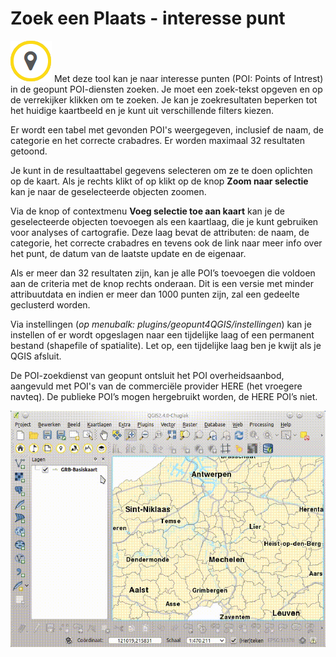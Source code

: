 Zoek een Plaats - interesse punt
================================

![](images/geopuntPoi.png) Met deze tool kan je naar interesse punten (POI: Points of Intrest) in de geopunt POI-diensten zoeken. Je moet een zoek-tekst opgeven en op de verrekijker klikken om te zoeken. Je kan je zoekresultaten beperken tot het huidige kaartbeeld en je kunt uit verschillende filters kiezen. 

Er wordt een tabel met gevonden POI's weergegeven, inclusief de naam, de categorie en het correcte crabadres. Er worden maximaal 32 resultaten getoond.

Je kunt in de resultaattabel gegevens selecteren om ze te doen oplichten op de kaart. Als je rechts klikt of op klikt op de knop **Zoom naar selectie** kan je naar de geselecteerde objecten zoomen.

Via de knop of contextmenu **Voeg selectie toe aan kaart** kan je de geselecteerde objecten toevoegen als een kaartlaag, die je kunt gebruiken voor analyses of cartografie. Deze laag bevat de attributen: de naam, de categorie, het correcte crabadres en  tevens ook de link naar meer info over het punt, de datum van de laatste update en de eigenaar. 

Als er meer dan 32 resultaten zijn, kan je alle POI’s toevoegen die voldoen aan de criteria met de knop rechts onderaan. Dit is een versie met minder attribuutdata en indien er meer dan 1000 punten zijn, zal een gedeelte geclusterd worden.

Via instellingen (*op menubalk: plugins/geopunt4QGIS/instellingen*) kan je instellen of er wordt opgeslagen naar een tijdelijke laag of een permanent bestand (shapefile of spatialite). Let op, een tijdelijke laag ben je kwijt als je QGIS afsluit.

De POI-zoekdienst van geopunt ontsluit het POI overheidsaanbod, aangevuld met POI's van de commerciële provider HERE (het vroegere navteq). De publieke POI’s mogen hergebruikt worden, de HERE POI’s niet.

![](images/geopunt4qgisPoi.gif "Zoek een Plaats - interesse punt") 
